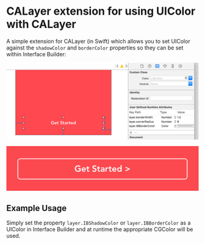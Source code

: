 # CALayer extension for using UIColor with CALayer
A simple extension for CALayer (in Swift) which allows you to set UIColor against the `shadowColor` and `borderColor` properties so they can be set within Interface Builder:

![calayer-cgcolor-for-ib-swift example](calayer-cgcolor-for-ib.png?raw=true)

![calayer-cgcolor-for-ib-swift example result](calayer-cgcolor-for-ib-example.png?raw=true)


## Example Usage

Simply set the property `layer.IBShadowColor` or `layer.IBBorderColor` as a UIColor in Interface Builder and at runtime the appropriate CGColor will be used.

